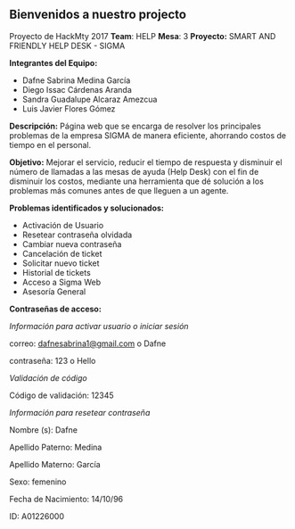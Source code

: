 

## Bienvenidos  a nuestro projecto ##

Proyecto de HackMty 2017
**Team**: HELP 
**Mesa**: 3
**Proyecto:** SMART AND FRIENDLY HELP DESK - SIGMA

**Integrantes del Equipo:**

 - Dafne Sabrina Medina García 
 - Diego Issac Cárdenas Aranda 
 - Sandra Guadalupe Alcaraz Amezcua 
 - Luis Javier Flores Gómez

**Descripción:** Página web que se encarga de resolver los principales problemas de la empresa SIGMA de manera eficiente, ahorrando costos de tiempo en el personal.

**Objetivo:** Mejorar el servicio, reducir el tiempo de respuesta y disminuir el número de llamadas a las mesas de ayuda (Help Desk) con el fin de disminuir los costos, mediante una herramienta que dé solución a los problemas más comunes antes de que lleguen a un agente.

**Problemas identificados y solucionados:**

 - Activación de Usuario
 - Resetear contraseña olvidada
 - Cambiar nueva contraseña
 - Cancelación de ticket
 - Solicitar nuevo ticket
 - Historial de tickets
 - Acceso a Sigma Web
 - Asesoría General

**Contraseñas de acceso:**

*Información para activar usuario o iniciar sesión*

correo: dafnesabrina1@gmail.com o Dafne

contraseña: 123 o Hello

*Validación de código*

Código de validación: 12345

*Información para resetear contraseña*

Nombre (s): Dafne

Apellido Paterno: Medina

Apellido Materno: García

Sexo: femenino

Fecha de Nacimiento: 14/10/96

ID: A01226000

